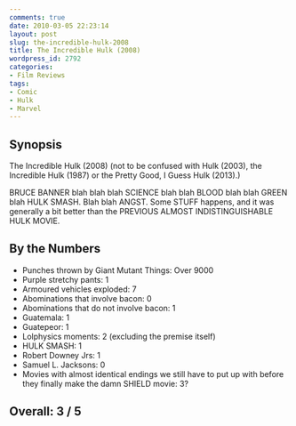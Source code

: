 ```yaml
---
comments: true
date: 2010-03-05 22:23:14
layout: post
slug: the-incredible-hulk-2008
title: The Incredible Hulk (2008)
wordpress_id: 2792
categories:
- Film Reviews
tags:
- Comic
- Hulk
- Marvel
---
```


Synopsis
--------

The Incredible Hulk (2008) (not to be confused with Hulk (2003), the Incredible Hulk (1987) or the Pretty Good, I Guess Hulk (2013).)

BRUCE BANNER blah blah blah SCIENCE blah blah BLOOD blah blah GREEN blah HULK SMASH.  Blah blah ANGST.  Some STUFF happens, and it was generally a bit better than the PREVIOUS ALMOST INDISTINGUISHABLE HULK MOVIE.

By the Numbers
--------------

* Punches thrown by Giant Mutant Things: Over 9000
* Purple stretchy pants: 1
* Armoured vehicles exploded: 7
* Abominations that involve bacon: 0
* Abominations that do not involve bacon: 1
* Guatemala: 1
* Guatepeor: 1
* Lolphysics moments: 2 (excluding the premise itself)
* HULK SMASH: 1
* Robert Downey Jrs: 1
* Samuel L. Jacksons: 0
* Movies with almost identical endings we still have to put up with before they finally make the damn SHIELD movie: 3?

Overall: 3 / 5
--------------
